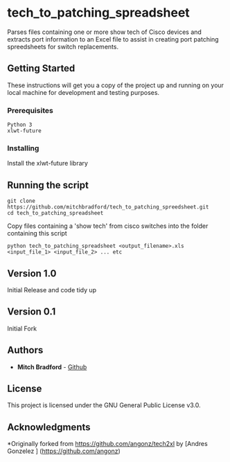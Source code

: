 # tech_to_patching_spreadsheet

Parses files containing one or more show tech of Cisco devices
and extracts port information to an Excel file to assist in creating
port patching spreedsheets for switch replacements.

## Getting Started

These instructions will get you a copy of the project up and running on your local machine for development and testing purposes.

### Prerequisites

```
Python 3
xlwt-future
```

### Installing

Install the xlwt-future library

## Running the script
```
git clone https://github.com/mitchbradford/tech_to_patching_spreedsheet.git
cd tech_to_patching_spreadsheet
```
Copy files containing a 'show tech' from cisco switches into the folder containing this script
```
python tech_to_patching_spreadsheet <output_filename>.xls <input_file_1> <input_file_2> ... etc
```

## Version 1.0
Initial Release and code tidy up

## Version 0.1
Initial Fork

## Authors

* **Mitch Bradford** - [Github](https://github.com/mitchbradford)

## License

This project is licensed under the GNU General Public License v3.0.

## Acknowledgments
*Originally forked from https://github.com/angonz/tech2xl by [Andres Gonzelez ] (https://github.com/angonz)

